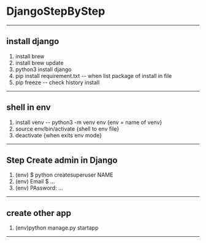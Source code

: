 # DjangoStepByStep
------------------------------------------------------------
## install django
1. install brew
2. install brew update
3. python3 install django
4. pip install requirement.txt -- when list package of install in file
5. pip freeze -- check history install
------------------------------------------------------------
## shell in env
1. install venv -- python3 -m venv env {env = name of venv}
2. source  env/bin/activate  {shell to env file}
3. deactivate {when exits env mode}

------------------------------------------------------------
## Step Create admin in Django

1. (env) $ python createsuperuser NAME
2. (env) Email $ ...
3. (env) PAssword: ...

------------------------------------------------------------


## create other app
1. (env)python manage.py startapp
-----------------------------------------------------------
